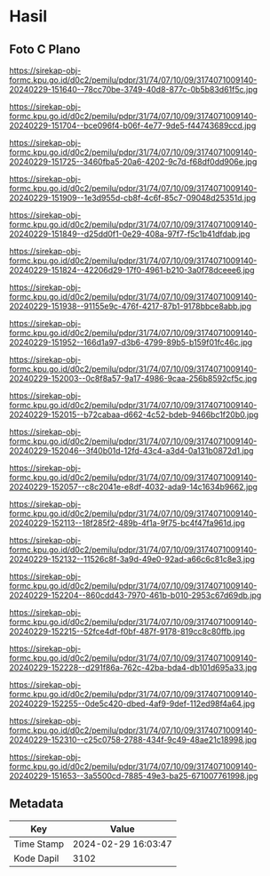 # Hasil

## Foto C Plano

https://sirekap-obj-formc.kpu.go.id/d0c2/pemilu/pdpr/31/74/07/10/09/3174071009140-20240229-151640--78cc70be-3749-40d8-877c-0b5b83d61f5c.jpg

https://sirekap-obj-formc.kpu.go.id/d0c2/pemilu/pdpr/31/74/07/10/09/3174071009140-20240229-151704--bce096f4-b06f-4e77-9de5-f44743689ccd.jpg

https://sirekap-obj-formc.kpu.go.id/d0c2/pemilu/pdpr/31/74/07/10/09/3174071009140-20240229-151725--3460fba5-20a6-4202-9c7d-f68df0dd906e.jpg

https://sirekap-obj-formc.kpu.go.id/d0c2/pemilu/pdpr/31/74/07/10/09/3174071009140-20240229-151909--1e3d955d-cb8f-4c6f-85c7-09048d25351d.jpg

https://sirekap-obj-formc.kpu.go.id/d0c2/pemilu/pdpr/31/74/07/10/09/3174071009140-20240229-151849--d25dd0f1-0e29-408a-97f7-f5c1b41dfdab.jpg

https://sirekap-obj-formc.kpu.go.id/d0c2/pemilu/pdpr/31/74/07/10/09/3174071009140-20240229-151824--42206d29-17f0-4961-b210-3a0f78dceee6.jpg

https://sirekap-obj-formc.kpu.go.id/d0c2/pemilu/pdpr/31/74/07/10/09/3174071009140-20240229-151938--91155e9c-476f-4217-87b1-9178bbce8abb.jpg

https://sirekap-obj-formc.kpu.go.id/d0c2/pemilu/pdpr/31/74/07/10/09/3174071009140-20240229-151952--166d1a97-d3b6-4799-89b5-b159f01fc46c.jpg

https://sirekap-obj-formc.kpu.go.id/d0c2/pemilu/pdpr/31/74/07/10/09/3174071009140-20240229-152003--0c8f8a57-9a17-4986-9caa-256b8592cf5c.jpg

https://sirekap-obj-formc.kpu.go.id/d0c2/pemilu/pdpr/31/74/07/10/09/3174071009140-20240229-152015--b72cabaa-d662-4c52-bdeb-9466bc1f20b0.jpg

https://sirekap-obj-formc.kpu.go.id/d0c2/pemilu/pdpr/31/74/07/10/09/3174071009140-20240229-152046--3f40b01d-12fd-43c4-a3d4-0a131b0872d1.jpg

https://sirekap-obj-formc.kpu.go.id/d0c2/pemilu/pdpr/31/74/07/10/09/3174071009140-20240229-152057--c8c2041e-e8df-4032-ada9-14c1634b9662.jpg

https://sirekap-obj-formc.kpu.go.id/d0c2/pemilu/pdpr/31/74/07/10/09/3174071009140-20240229-152113--18f285f2-489b-4f1a-9f75-bc4f47fa961d.jpg

https://sirekap-obj-formc.kpu.go.id/d0c2/pemilu/pdpr/31/74/07/10/09/3174071009140-20240229-152132--11526c8f-3a9d-49e0-92ad-a66c6c81c8e3.jpg

https://sirekap-obj-formc.kpu.go.id/d0c2/pemilu/pdpr/31/74/07/10/09/3174071009140-20240229-152204--860cdd43-7970-461b-b010-2953c67d69db.jpg

https://sirekap-obj-formc.kpu.go.id/d0c2/pemilu/pdpr/31/74/07/10/09/3174071009140-20240229-152215--52fce4df-f0bf-487f-9178-819cc8c80ffb.jpg

https://sirekap-obj-formc.kpu.go.id/d0c2/pemilu/pdpr/31/74/07/10/09/3174071009140-20240229-152228--d291f86a-762c-42ba-bda4-db101d695a33.jpg

https://sirekap-obj-formc.kpu.go.id/d0c2/pemilu/pdpr/31/74/07/10/09/3174071009140-20240229-152255--0de5c420-dbed-4af9-9def-112ed98f4a64.jpg

https://sirekap-obj-formc.kpu.go.id/d0c2/pemilu/pdpr/31/74/07/10/09/3174071009140-20240229-152310--c25c0758-2788-434f-9c49-48ae21c18998.jpg

https://sirekap-obj-formc.kpu.go.id/d0c2/pemilu/pdpr/31/74/07/10/09/3174071009140-20240229-151653--3a5500cd-7885-49e3-ba25-671007761998.jpg


## Metadata

| Key        | Value               |
| ---------- | ------------------- |
| Time Stamp | 2024-02-29 16:03:47 |
| Kode Dapil | 3102                |



